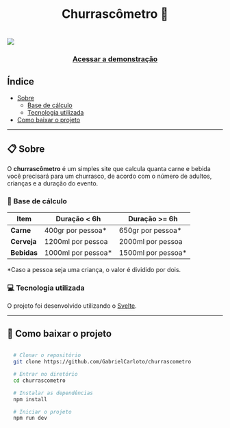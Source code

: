 <h1 align="center">
  <strong>Churrascômetro 🍖</strong>
</h1>

<h1>
  <img src="https://ik.imagekit.io/698xlahbaqz/demo.gif?ik-sdk-version=javascript-1.4.3&updatedAt=1643761300172" />
</h1>

<h3 align="center">
  <a href="https://calculachurras.netlify.app/">Acessar a demonstração</a>
</h3>

## Índice

- [Sobre](#clipboard-sobre)
  - [Base de cálculo](#1234-base-de-cálculo)
  - [Tecnologia utilizada](#computer-tecnologia-utilizada)
- [Como baixar o projeto](#file_folder-como-baixar-o-projeto)

---

## :clipboard: Sobre

O **churrascômetro** é um simples site que calcula quanta carne e bebida você precisará para um churrasco, de acordo com o número de adultos, crianças e a duração do evento.

### :1234: Base de cálculo

|    Item     |    Duração < 6h    |    Duração >= 6h   |
| ----------- | ------------------ | ------------------ |
|  **Carne**  | 400gr por pessoa*  | 650gr por pessoa*  |
| **Cerveja** | 1200ml por pessoa  | 2000ml por pessoa  |
| **Bebidas** | 1000ml por pessoa* | 1500ml por pessoa* |

*Caso a pessoa seja uma criança, o valor é dividido por dois.

### :computer: Tecnologia utilizada

O projeto foi desenvolvido utilizando o [Svelte](https://svelte.dev/).

---

## :file_folder: Como baixar o projeto

```bash

  # Clonar o repositório
  git clone https://github.com/GabrielCarloto/churrascometro

  # Entrar no diretório
  cd churrascometro

  # Instalar as dependências
  npm install

  # Iniciar o projeto
  npm run dev

```